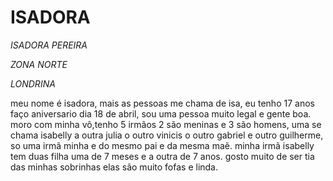 <H1>ISADORA</H1> 

<P><EM>ISADORA PEREIRA</EM></P>
<P><EM>ZONA NORTE</EM></P>
<P><EM>LONDRINA</EM></P>

meu nome é isadora, mais as pessoas me chama de isa, eu tenho 17 anos faço aniversario dia 18 de abril, sou uma pessoa muito legal e gente boa.
moro com minha vô,tenho 5 irmãos 2 são meninas e 3 são homens, uma se chama isabelly a outra julia o outro vinicis o outro gabriel e outro guilherme, so uma irmã minha e do mesmo pai e da mesma maẽ.
minha irmã isabelly tem duas filha uma de 7 meses e a outra de 7 anos. gosto muito de ser tia das minhas sobrinhas elas são muito fofas e linda. 
